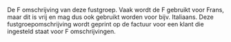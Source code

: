 De F omschrijving van deze fustgroep. Vaak wordt de F gebruikt voor Frans, maar dit is vrij en mag dus ook gebruikt worden voor bijv. Italiaans. Deze fustgroepomschrijving wordt geprint op de factuur voor een klant die ingesteld staat voor F omschrijvingen. 